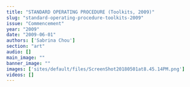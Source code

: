 ```yaml
---
title: "STANDARD OPERATING PROCEDURE (Toolkits, 2009)"
slug: "standard-operating-procedure-toolkits-2009"
issue: "Commencement"
year: "2009"
date: "2009-06-01"
authors: ['Sabrina Chou']
section: "art"
audio: []
main_image: ""
banner_image: ""
images: ['sites/default/files/ScreenShot20180501at8.45.14PM.png']
videos: []
---
```

